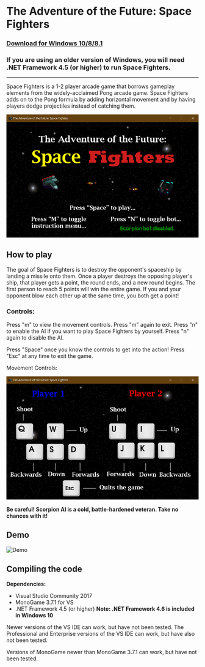 # The Adventure of the Future: Space Fighters

### **[Download for Windows 10/8/8.1](https://github.com/wyiduo/Space_Fighters/releases/download/v1.0.0/Space_Fighters_release.zip)**

### If you are using an older version of Windows, you will need .NET Framework 4.5 (or higher) to run Space Fighters.

---

Space Fighters is a 1-2 player arcade game that borrows gameplay elements from the widely-acclaimed Pong arcade game. Space Fighters adds on to the Pong formula by adding horizontal movement and by having players dodge projectiles instead of catching them.

![Title Screen](titlescreen.PNG)

## How to play

The goal of Space Fighters is to destroy the opponent's spaceship by landing a missile onto them. Once a player destroys the opposing player's ship, that player gets a point, the round ends, and a new round begins. The first person to reach 5 points will win the entire game. If you and your opponent blow each other up at the same time, you both get a point!

### Controls:

Press "m" to view the movement controls. Press "m" again to exit.
Press "n" to enable the AI if you want to play Space Fighters by yourself. Press "n" again to disable the AI.

Press "Space" once you know the controls to get into the action! Press "Esc" at any time to exit the game.

Movement Controls:

![Movement Controls](movementcontrols.PNG)

**Be careful! Scorpion AI is a cold, battle-hardened veteran. Take no chances with it!** 

## Demo

![Demo](demo.gif)

## Compiling the code

**Dependencies:**
- Visual Studio Community 2017
- MonoGame 3.7.1 for VS
- .NET Framework 4.5 (or higher) **Note: .NET Framework 4.6 is included in Windows 10**

Newer versions of the VS IDE can work, but have not been tested. The Professional and Enterprise versions of the VS IDE can work, but have also not been tested.

Versions of MonoGame newer than MonoGame 3.7.1 can work, but have not been tested.

